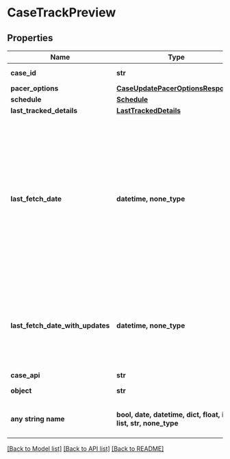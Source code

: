 # CaseTrackPreview


## Properties
Name | Type | Description | Notes
------------ | ------------- | ------------- | -------------
**case_id** | **str** | Unique Id for a Case in UniCourt. | 
**pacer_options** | [**CaseUpdatePacerOptionsResponse**](CaseUpdatePacerOptionsResponse.md) |  | 
**schedule** | [**Schedule**](Schedule.md) |  | 
**last_tracked_details** | [**LastTrackedDetails**](LastTrackedDetails.md) |  | 
**last_fetch_date** | **datetime, none_type** | The date and time when the case was last fetched from the Court. This date and time is in UTC. Formatted as YYYY-MM-DDTHH:MM:SS+ZZ:zz, Note: It is not necessary that every time the case is fetched from Court we find changes in the case information. It could be that we already have the latest information from the Court and no changes exist. | 
**last_fetch_date_with_updates** | **datetime, none_type** | The date and time when the case was last fetched from the Court where we found changes in the case information. This date and time is in UTC. Formatted as YYYY-MM-DDTHH:MM:SS+ZZ:zz, | 
**case_api** | **str** |  | 
**object** | **str** | Name of the object. | defaults to "CaseTrackPreview"
**any string name** | **bool, date, datetime, dict, float, int, list, str, none_type** | any string name can be used but the value must be the correct type | [optional]

[[Back to Model list]](../README.md#documentation-for-models) [[Back to API list]](../README.md#documentation-for-api-endpoints) [[Back to README]](../README.md)


